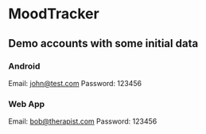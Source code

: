 # MoodTracker
## Demo accounts with some initial data 
### Android
Email: john@test.com
Password: 123456

### Web App
Email: bob@therapist.com
Password: 123456
